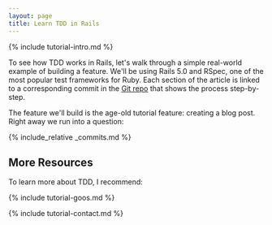 ```yaml
---
layout: page
title: Learn TDD in Rails
---
```


{% include tutorial-intro.md %}

To see how TDD works in Rails, let's walk through a simple real-world example of building a feature. We'll be using Rails 5.0 and RSpec, one of the most popular test frameworks for Ruby. Each section of the article is linked to a corresponding commit in the [Git repo](https://github.com/learn-tdd-in/rails) that shows the process step-by-step.

The feature we'll build is the age-old tutorial feature: creating a blog post. Right away we run into a question:

{% include_relative _commits.md %}

## More Resources

To learn more about TDD, I recommend:

{% include tutorial-goos.md %}

{% include tutorial-contact.md %}
